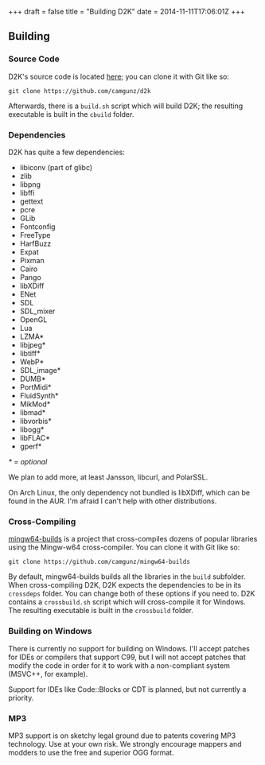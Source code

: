 +++
draft = false
title = "Building D2K"
date = 2014-11-11T17:06:01Z
+++

## Building

### Source Code

D2K's source code is located [here](https://github.com/camgunz/d2k); you can
clone it with Git like so:

    git clone https://github.com/camgunz/d2k

Afterwards, there is a `build.sh` script which will build D2K; the resulting
executable is built in the `cbuild` folder.

### Dependencies

D2K has quite a few dependencies:

  * libiconv (part of glibc)
  * zlib
  * libpng
  * libffi
  * gettext
  * pcre
  * GLib
  * Fontconfig
  * FreeType
  * HarfBuzz
  * Expat
  * Pixman
  * Cairo
  * Pango
  * libXDiff
  * ENet
  * SDL
  * SDL\_mixer
  * OpenGL
  * Lua
  * LZMA\*
  * libjpeg\*
  * libtiff\*
  * WebP\*
  * SDL\_image\*
  * DUMB\*
  * PortMidi\*
  * FluidSynth\*
  * MikMod\*
  * libmad\*
  * libvorbis\*
  * libogg\*
  * libFLAC\*
  * gperf\*

_* = optional_

We plan to add more, at least Jansson, libcurl, and PolarSSL.

On Arch Linux, the only dependency not bundled is libXDiff, which can be found
in the AUR. I'm afraid I can't help with other distributions.

### Cross-Compiling

[mingw64-builds](https://github.com/camgunz/mingw64-builds) is a project that
cross-compiles dozens of popular libraries using the Mingw-w64 cross-compiler.
You can clone it with Git like so:

    git clone https://github.com/camgunz/mingw64-builds

By default, mingw64-builds builds all the libraries in the `build` subfolder.
When cross-compiling D2K, D2K expects the dependencies to be in its `crossdeps`
folder. You can change both of these options if you need to. D2K contains a
`crossbuild.sh` script which will cross-compile it for Windows. The resulting
executable is built in the `crossbuild` folder.

### Building on Windows

There is currently no support for building on Windows.  I'll accept patches for
IDEs or compilers that support C99, but I will not accept patches that modify
the code in order for it to work with a non-compliant system (MSVC++, for
example).

Support for IDEs like Code::Blocks or CDT is planned, but not currently a
priority.

### MP3

MP3 support is on sketchy legal ground due to patents covering MP3 technology.
Use at your own risk. We strongly encourage mappers and modders to use the free
and superior OGG format.


